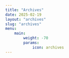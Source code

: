 ```yaml
---
title: "Archives"
date: 2025-02-19
layout: "archives"
slug: "archives"
menu:
    main:
        weight: -70
        params: 
            icon: archives
---
```

